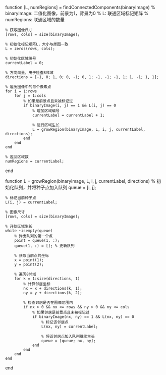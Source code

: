 function [L, numRegions] = findConnectedComponents(binaryImage)
    % binaryImage: 二值化图像，前景为1，背景为0
    % L: 联通区域标记矩阵
    % numRegions: 联通区域的数量

    % 获取图像尺寸
    [rows, cols] = size(binaryImage);
    
    % 初始化标记矩阵L，大小与原图一致
    L = zeros(rows, cols);
    
    % 初始化区域编号
    currentLabel = 0;
    
    % 方向向量，用于检查8邻域
    directions = [-1, 0; 1, 0; 0, -1; 0, 1; -1, -1; -1, 1; 1, -1; 1, 1];
    
    % 遍历图像中的每个像素点
    for i = 1:rows
        for j = 1:cols
            % 如果是前景点且未被标记过
            if binaryImage(i, j) == 1 && L(i, j) == 0
                % 增加区域编号
                currentLabel = currentLabel + 1;
                
                % 进行区域生长
                L = growRegion(binaryImage, L, i, j, currentLabel, directions);
            end
        end
    end
    
    % 返回区域数
    numRegions = currentLabel;
end

function L = growRegion(binaryImage, L, i, j, currentLabel, directions)
    % 初始化队列，并将种子点加入队列
    queue = [i, j];
    
    % 标记当前种子点
    L(i, j) = currentLabel;
    
    % 图像尺寸
    [rows, cols] = size(binaryImage);
    
    % 开始区域生长
    while ~isempty(queue)
        % 弹出队列的第一个点
        point = queue(1, :);
        queue(1, :) = []; % 更新队列
        
        % 获取当前点的坐标
        x = point(1);
        y = point(2);
        
        % 遍历8邻域
        for k = 1:size(directions, 1)
            % 计算邻居坐标
            nx = x + directions(k, 1);
            ny = y + directions(k, 2);
            
            % 检查邻居是否在图像范围内
            if nx > 0 && nx <= rows && ny > 0 && ny <= cols
                % 如果邻居是前景点且未被标记过
                if binaryImage(nx, ny) == 1 && L(nx, ny) == 0
                    % 标记该邻居点
                    L(nx, ny) = currentLabel;
                    
                    % 将该邻居点加入队列继续生长
                    queue = [queue; nx, ny];
                end
            end
        end
    end
end 